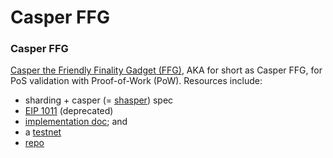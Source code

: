 # Casper FFG

### Casper FFG

[Casper the Friendly Finality Gadget \(FFG\)](https://github.com/ethereum/research/tree/master/papers/casper-basics), AKA for short as Casper FFG, for PoS validation with Proof-of-Work \(PoW\). Resources include:

* sharding + casper \(= [shasper](https://notes.ethereum.org/SCIg8AH5SA-O4C1G1LYZHQ)\) spec
* [EIP 1011](https://eips.ethereum.org/EIPS/eip-1011) \(deprecated\)
* [implementation doc](https://github.com/ethereum/casper/blob/master/IMPLEMENTATION.md); and
* a [testnet](https://hackmd.io/s/Hk6UiFU7z)
* [repo](https://github.com/ethereum/casper)


